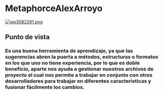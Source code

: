 # MetaphorceAlexArroyo
[![wp3082291.png](https://i.postimg.cc/bNTSBgL1/wp3082291.png)](https://postimg.cc/56XtHwht)
## Punto de vista
### Es una buena herramienta de aprendizaje, ya que las sugerencias abren la puerta a métodos, estructuras o formatos en los que uno no tiene experiencia, por lo que es doble beneficio, aparte nos ayuda a gestionar nuestros archivos de proyecto el cual nos permite a trabajar en conjunto con otros desarrolladores para trabajar en diferentes caracteristicas y fusionar fácilmente los cambios. 

